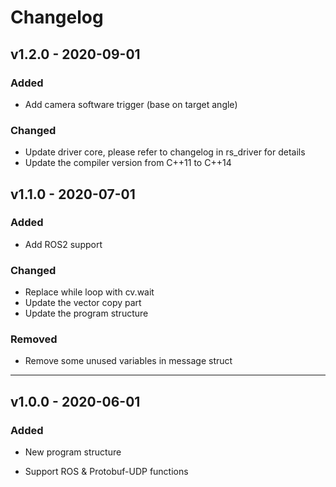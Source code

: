 # Changelog

## v1.2.0 - 2020-09-01

### Added
- Add camera software trigger (base on target angle)

### Changed
- Update driver core, please refer to changelog in rs_driver for details
- Update the compiler version from C++11 to C++14


## v1.1.0 - 2020-07-01

### Added

- Add ROS2 support

### Changed
- Replace while loop with cv.wait
- Update the vector copy part 
- Update the program structure

### Removed
- Remove some unused variables in message struct

---  

## v1.0.0 - 2020-06-01

### Added

- New program structure

- Support ROS & Protobuf-UDP functions

  